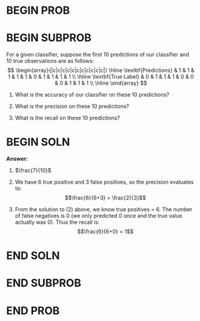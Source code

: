 # BEGIN PROB

# BEGIN SUBPROB

For a given classifier, suppose the first 10 predictions of our classifier and 10 true observations are as follows:
$$
\begin{array}{|c|c|c|c|c|c|c|c|c|c|c|}
\hline
\textbf{Predictions} & 1 & 1 & 1 & 1 & 1 & 0 & 1 & 1 & 1 & 1 \\ \hline
\textbf{True Label} & 0 & 1 & 1 & 1 & 0 & 0 & 0 & 1 & 1 & 1 \\ \hline
\end{array}
$$


1. What is the accuracy of our classifier on these 10 predictions? 

2. What is the precision on these 10 predictions? 

3. What is the recall on these 10 predictions?

# BEGIN SOLN

**Answer:**

1. $\frac{7}{10}$

2. We have 6 true positive and 3 false positives, so the precision evaluates to: $$\frac{6}{6+3} = \frac{2}{3}$$

3. From the solution to (2) above, we know true positives = 6. The number of false negatives is 0 (we only predicted 0 once and the true value actually was 0). Thus the recall is: $$\frac{6}{6+0} = 1$$

# END SOLN

# END SUBPROB

# END PROB